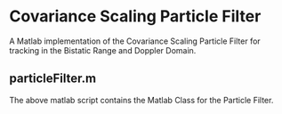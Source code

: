 # Covariance Scaling Particle Filter

A Matlab implementation of the Covariance Scaling Particle Filter for tracking in 
the Bistatic Range and  Doppler Domain.

## particleFilter.m

The above matlab script contains the Matlab Class for the Particle Filter.

